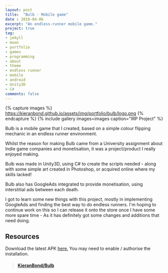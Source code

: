 ```yaml
---
layout: post
title:  "Bulb - Mobile game"
date : 2019-04-06
excerpt: "An endless-runner mobile game."
project: true
tag:
- jekyll 
- moon
- portfolio
- games
- programming
- about
- theme
- endless runner
- mobile
- android
- Unity3D
- C#
comments: false
---
```


{% capture images %}
	https://kieranbond.github.io/assets/img/portfolio/bulb/logo.png
{% endcapture %}
{% include gallery images=images caption="IRP Project" %}

Bulb is a mobile game that I created, based on a simple colour flipping mechanic in an endless runner environment. 

Whilst the reason for making Bulb came from a University assignment about Indie game companies and monetisation, it was a project/product I really enjoyed making.   

Bulb was made in Unity3D, using C# to create the scripts needed - along with some simple art created in Photoshop, or acquired online where my skills lacked!

Bulb also has GoogleAds integrated to provide monetisation, using interstitial ads between each death.

I got to learn some new things with this project, mostly in implementing GoogleAds and finding the best way to do endless runners. I'm hoping to continue work on this so I can release it onto the store once I have some more spare time - As it has definitely got some changes and additions that need doing.

<h2> Resources </h2>

Download the latest APK <a href="https://kieranbond.github.io/assets/documents/portfolio/bulb/Bulb011.apk">here.</a> You may need to enable / authorise the installation.

<blockquote class="embedly-card" data-card-controls="0"><h4><a href="https://github.com/KieranBond/Bulb">KieranBond/Bulb</a></h4></blockquote>
<script async src="//cdn.embedly.com/widgets/platform.js" charset="UTF-8"></script>

